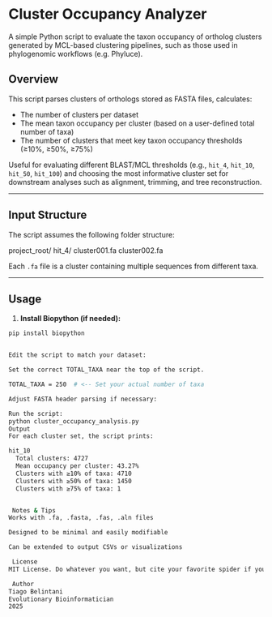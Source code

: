 # Cluster Occupancy Analyzer 

A simple Python script to evaluate the taxon occupancy of ortholog clusters generated by MCL-based clustering pipelines, such as those used in phylogenomic workflows (e.g. Phyluce).

##  Overview

This script parses clusters of orthologs stored as FASTA files, calculates:

- The number of clusters per dataset
- The mean taxon occupancy per cluster (based on a user-defined total number of taxa)
- The number of clusters that meet key taxon occupancy thresholds (≥10%, ≥50%, ≥75%)

Useful for evaluating different BLAST/MCL thresholds (e.g., `hit_4`, `hit_10`, `hit_50`, `hit_100`) and choosing the most informative cluster set for downstream analyses such as alignment, trimming, and tree reconstruction.

---

##  Input Structure

The script assumes the following folder structure:

project_root/ hit_4/ cluster001.fa cluster002.fa



Each `.fa` file is a cluster containing multiple sequences from different taxa.

---

## Usage

1. **Install Biopython (if needed):**

```bash
pip install biopython


Edit the script to match your dataset:

Set the correct TOTAL_TAXA near the top of the script.

TOTAL_TAXA = 250  # <-- Set your actual number of taxa

Adjust FASTA header parsing if necessary:

Run the script:
python cluster_occupancy_analysis.py
Output
For each cluster set, the script prints:

hit_10
  Total clusters: 4727
  Mean occupancy per cluster: 43.27%
  Clusters with ≥10% of taxa: 4710
  Clusters with ≥50% of taxa: 1450
  Clusters with ≥75% of taxa: 1


 Notes & Tips
Works with .fa, .fasta, .fas, .aln files

Designed to be minimal and easily modifiable

Can be extended to output CSVs or visualizations

 License
MIT License. Do whatever you want, but cite your favorite spider if you publish something cool 🕸️.

 Author
Tiago Belintani
Evolutionary Bioinformatician
2025 





